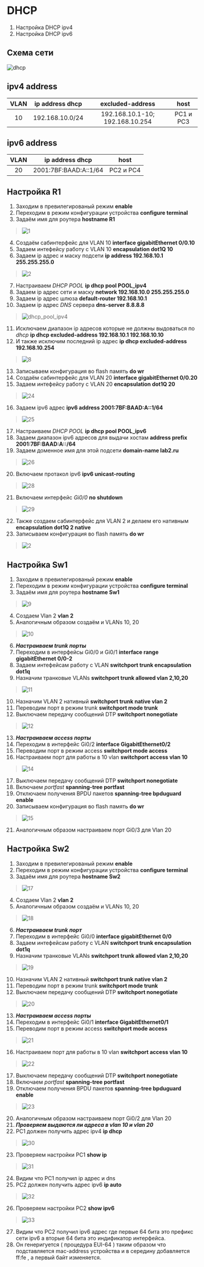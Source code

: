 # DHCP
  1. Настройка DHCP ipv4
  2. Настройка DHCP ipv6
  
  ## Схема сети
  
![dhcp](https://user-images.githubusercontent.com/112701413/192091532-16f77aea-a9df-43d8-b8a6-df5aedf01443.jpg)

  ## ipv4 address 
VLAN | ip address dhcp | excluded-address | host |
:----: | :----------: | :----: | :---: 
10 | 192.168.10.0/24 | 192.168.10.1-10; 192.168.10.254 | PC1 и PC3 

  ## ipv6 address 
VLAN | ip address dhcp | host |
:----: | :----------: | :----: |
20 | 2001:7BF:BAAD:A::1/64 | PC2 и PC4

## Настройка R1
1. Заходим в превилегированый режим **enable**
2. Переходим в режим конфигурации устройства **configure terminal**
3. Задаём имя для роутера **hostname R1**
>![1](https://user-images.githubusercontent.com/112701413/189698770-fa6f5f81-f215-4878-98aa-78ae22549d72.jpg)
4. Создаём сабинтерфейс для VLAN 10  **interface gigabitEthernet 0/0.10**
5. Задаем интефейсу работу с VLAN 10  **encapsulation dot1Q 10**
6. Задаем ip адрес и маску подсети  **ip address 192.168.10.1 255.255.255.0**
>![2](https://user-images.githubusercontent.com/112701413/189699752-132eb6bd-3e2d-4f52-ae22-88ab3d115c5e.jpg)
7. Настраиваем *DHCP POOL* **ip dhcp pool POOL_ipv4**
8. Задаем ip адрес сети и маску **network 192.168.10.0 255.255.255.0**
9. Задаем ip адрес шлюза **default-router 192.168.10.1**
10. Задаем ip адрес *DNS* сервера **dns-server 8.8.8.8**
>![dhcp_pool_ipv4](https://user-images.githubusercontent.com/112701413/192094611-638d45b0-2de5-4806-a7bf-f006a2444ec1.jpg)
11. Исключаем диапазон ip адресов которые не должны выдоваться по *dhcp* **ip dhcp excluded-address 192.168.10.1 192.168.10.10**
12. И также исключим последний ip адрес **ip dhcp excluded-address 192.168.10.254**
>![8](https://user-images.githubusercontent.com/112701413/192094228-cdf1a8b5-b15b-4879-b008-3a5891f01d95.jpg)
13. Записываем конфигурация во flash память **do wr**
14. Создаём сабинтерфейс для VLAN 20  **interface gigabitEthernet 0/0.20**
15. Задаем интефейсу работу с VLAN 20  **encapsulation dot1Q 20**
>![24](https://user-images.githubusercontent.com/112701413/192095198-c101d278-0de9-4c27-8d54-d38fb1652613.jpg)
16. Задаем ipv6 адрес **ipv6 address 2001:7BF:BAAD:A::1/64**
>![25](https://user-images.githubusercontent.com/112701413/192095154-e990653f-a74d-4539-be95-e2d6c3bdc852.jpg)
17. Настраиваем *DHCP POOL* **ip dhcp pool POOL_ipv6**
18. Задаем диапазон ipv6 адресов для выдачи хостам **address prefix 2001:7BF:BAAD:A::/64**
19. Задаем доменное имя для этой подсети **domain-name lab2.ru**
>![26](https://user-images.githubusercontent.com/112701413/192095896-b27b8b13-99c9-4020-a445-508baec80b22.jpg)
20. Включаем протакол ipv6 **ipv6 unicast-routing**
>![28](https://user-images.githubusercontent.com/112701413/192096700-1b6d2838-bb7a-431f-9569-de0b7f573ebd.jpg)
21. Включаем интерфейс *Gi0/0* **no shutdown**
>![29](https://user-images.githubusercontent.com/112701413/192096695-912ee851-117b-4e97-a986-ea327bf816e3.jpg)
22. Также создаем сабинтерфейс для VLAN 2 и делаем его нативным **encapsulation dot1Q 2 native**
23. Записываем конфигурация во flash память **do wr**
>![2](https://user-images.githubusercontent.com/112701413/192096835-d5025c26-10a9-4c75-ab2c-1ccb102d3da3.jpg)

## Настройка Sw1
1. Заходим в превилегированый режим **enable**
2. Переходим в режим конфигурации устройства **configure terminal**
3. Задаём имя для роутера **hostname Sw1**
>![9](https://user-images.githubusercontent.com/112701413/192097353-0748eae8-0f77-4dcb-85be-be8f1a4dce24.jpg)
4. Создаем Vlan 2 **vlan 2**
5. Аналогичным образом создаём и VLANs 10, 20
>![10](https://user-images.githubusercontent.com/112701413/192097430-b702cbe6-74be-4dfa-ab15-0bb7901ba060.jpg)
6. ***Настраиваем trunk порты***
7. Переходим в интерфейсы Gi0/0 и Gi0/1 **interface range gigabitEthernet 0/0-2**
8. Задаем интефейсам работу с VLAN  **switchport trunk encapsulation dot1q**
9. Назначим транковые VLANs **switchport trunk allowed vlan 2,10,20**
>![11](https://user-images.githubusercontent.com/112701413/192097590-bea80ce9-6e4d-48ba-8c36-1f6eb696a4be.jpg)
10. Назначим VLAN 2 нативный **switchport trunk native vlan 2**
11. Переводим порт в режим trunk  **switchport mode trunk**
12. Выключаем передачу сообщений DTP  **switchport nonegotiate**
>![12](https://user-images.githubusercontent.com/112701413/192097630-e6ccff96-5732-4a64-8851-0c6d1d58581c.jpg)
13. ***Настраиваем access порты***
14. Переходим в интерфейс Gi0/2 **interface GigabitEthernet0/2**
15. Переводим порт в режим access **switchport mode access**
16. Настраиваем порт для работы в 10 vlan **switchport access vlan 10**
>![14](https://user-images.githubusercontent.com/112701413/192097741-5be59c73-0c24-4502-8728-b05134e3a588.jpg)
17. Выключаем передачу сообщений DTP  **switchport nonegotiate**
18. Включаем *portfast* **spanning-tree portfast**
19. Отключаем получения BPDU пакетов **spanning-tree bpduguard enable**
20. Записываем конфигурация во flash память **do wr**
>![15](https://user-images.githubusercontent.com/112701413/192098017-f7337f01-719c-4905-a2c8-9ed62271af49.jpg)
21. Аналогичным образом настраиваем порт Gi0/3 для Vlan 20
## Настройка Sw2
1. Заходим в превилегированый режим **enable**
2. Переходим в режим конфигурации устройства **configure terminal**
3. Задаём имя для роутера **hostname Sw2**
>![17](https://user-images.githubusercontent.com/112701413/192098473-90d18850-6951-43cd-8d0c-f04a2aca9105.jpg)
4. Создаем Vlan 2 **vlan 2**
5. Аналогичным образом создаём и VLANs 10, 20
>![18](https://user-images.githubusercontent.com/112701413/192098496-7ce9d548-20cb-4366-851e-a31562740566.jpg)
6. ***Настраиваем trunk порт***
7. Переходим в интерфейс Gi0/0 **interface gigabitEthernet 0/0**
8. Задаем интефейсам работу с VLAN  **switchport trunk encapsulation dot1q**
9. Назначим транковые VLANs **switchport trunk allowed vlan 2,10,20**
>![19](https://user-images.githubusercontent.com/112701413/192098603-f41b114f-e10e-4edb-8a2e-de18a84c8630.jpg)
10. Назначим VLAN 2 нативный **switchport trunk native vlan 2**
11. Переводим порт в режим trunk  **switchport mode trunk**
12. Выключаем передачу сообщений DTP  **switchport nonegotiate**
>![20](https://user-images.githubusercontent.com/112701413/192098682-237b6ab9-2013-4e8b-867f-7068c9dd23cf.jpg)
13. ***Настраиваем access порты***
14. Переходим в интерфейс Gi0/1 **interface GigabitEthernet0/1**
15. Переводим порт в режим access **switchport mode access**
>![21](https://user-images.githubusercontent.com/112701413/192098784-9398815f-e66c-430f-9ec1-74d920017b4d.jpg)
16. Настраиваем порт для работы в 10 vlan **switchport access vlan 10**
>![22](https://user-images.githubusercontent.com/112701413/192098810-62c39596-84a9-458e-9938-01de7b6b8487.jpg)
17. Выключаем передачу сообщений DTP  **switchport nonegotiate**
18. Включаем *portfast* **spanning-tree portfast**
19. Отключаем получения BPDU пакетов **spanning-tree bpduguard enable**
>![23](https://user-images.githubusercontent.com/112701413/192098903-7f8c06b1-5113-4995-8f55-192abcb79548.jpg)
20. Аналогичным образом настраиваем порт Gi0/2 для Vlan 20
21. ***Проверяем выдаются ли адреса в vlan 10 и vlan 20***
22. PC1 должен получить адрес ipv4 **ip dhcp**
>![30](https://user-images.githubusercontent.com/112701413/192099405-8e321707-7247-4ae6-ae05-71029f6d32cd.jpg)
23. Проверяем настройки PC1 **show ip**
>![31](https://user-images.githubusercontent.com/112701413/192099573-508a96cf-4815-4318-85b6-36c3fa9a8156.jpg)
24. Видим что PC1 получил ip адрес и dns
25. PC2 должен получить адрес ipv6 **ip auto**
>![32](https://user-images.githubusercontent.com/112701413/192099634-04e54aea-9b92-4d54-bbcd-08fd458d9eac.jpg)
26. Проверяем настройки PC2 **show ipv6**
> ![33](https://user-images.githubusercontent.com/112701413/192100820-3dd3aec5-1ec9-4b21-86f8-06ab23678f71.jpg)
27. Видим что PC2 получил ipv6 адрес где первые 64 бита это префикс сети ipv6 а вторые 64 бита это индификатор интерфейса. 
28. Он генеригуется ( процедура EUI-64 ) таким образом что подставляется mac-address устройства и в середину добавляется ff:fe , а первый байт изменяется. 
